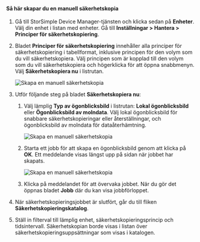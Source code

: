
<!--author=alkohli last changed: 01/20/2017-->

<a id="to-create-a-manual-backup" class="xliff"></a>

#### Så här skapar du en manuell säkerhetskopia

1. Gå till StorSimple Device Manager-tjänsten och klicka sedan på **Enheter**. Välj din enhet i listan med enheter. Gå till **Inställningar > Hantera > Principer för säkerhetskopiering**.

2. Bladet **Principer för säkerhetskopiering** innehåller alla principer för säkerhetskopiering i tabellformat, inklusive principen för den volym som du vill säkerhetskopiera. Välj principen som är kopplad till den volym som du vill säkerhetskopiera och högerklicka för att öppna snabbmenyn. Välj **Säkerhetskopiera nu** i listrutan.

    ![Skapa en manuell säkerhetskopia](./media/storsimple-8000-create-manual-backup/createmanualbu1.png)

3. Utför följande steg på bladet **Säkerhetskopiera nu**:

    1. Välj lämplig **Typ av ögonblicksbild** i listrutan: **Lokal ögonblicksbild** eller **Ögonblicksbild av molndata**. Välj lokal ögonblicksbild för snabbare säkerhetskopieringar eller återställningar, och ögonblicksbild av molndata för dataåterhämtning.

        ![Skapa en manuell säkerhetskopia](./media/storsimple-8000-create-manual-backup/createmanualbu2.png)

    2. Starta ett jobb för att skapa en ögonblicksbild genom att klicka på **OK**. Ett meddelande visas längst upp på sidan när jobbet har skapats.

        ![Skapa en manuell säkerhetskopia](./media/storsimple-8000-create-manual-backup/createmanualbu4.png)

    3. Klicka på meddelandet för att övervaka jobbet. När du gör det öppnas bladet **Jobb** där du kan visa jobbförloppet.


5. När säkerhetskopieringsjobbet är slutfört, går du till fliken **Säkerhetskopieringskatalog**.

6. Ställ in filterval till lämplig enhet, säkerhetskopieringsprincip och tidsintervall. Säkerhetskopian borde visas i listan över säkerhetskopieringsuppsättningar som visas i katalogen.

